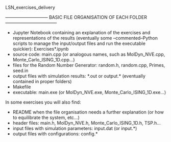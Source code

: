 LSN_exercises_delivery

––––––––––––––––––– BASIC FILE ORGANISATION OF EACH FOLDER –––––––––––––––––––––––

- Jupyter Notebook containing an explanation of the exercises and representations of the results (eventually some –commented–Python scripts to manage the input/output files and run the executable quickier): Exercises*.ipynb
- source code: main.cpp (or analogous names, such as MolDyn_NVE.cpp, Monte_Carlo_ISING_1D.cpp...)
- files for the Random Number Generator: random.h, random.cpp, Primes, seed.in
- output files with simulation results: \*.out or output.\* (eventually contained in proper folders)
- Makefile
- executable: main.exe (or MolDyn_NVE.exe, Monte_Carlo_ISING_1D.exe...)

In some exercises you will also find:
- README when the file organisation needs a further explanation (or how to equilibrate the system, etc...)
- header files: main.h, MolDyn_NVE.h, Monte_Carlo_ISING_1D.h, TSP.h...
- input files with simulation parameters: input.dat (or input.*)
- output files with configurations: config.*
